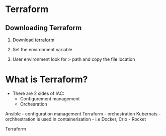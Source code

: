 # Terraform

## Downloading Terraform

1) Download [terraform](https://www.terraform.io/downloads.html)

2) Set the environment variable 
 
3) User environment look for > path and copy the file location
# What is Terraform? 
-  There are 2 sides of IAC:
	- Configurement management 
	- Orchesration 

Ansible - configuration management 
Terraform - orchestration 
Kubernats - orchhestration is used in containerisation - i.e Docker, 
Crio - Rocket 

Terraform 
